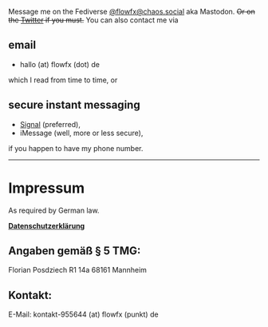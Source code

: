 <!--
.. title: Contact
.. slug: contact
.. date: 2015-08-01
.. tags:
.. category:
.. link:
.. description:
.. type: text
-->

Message me on the Fediverse <a rel="me" href="https://chaos.social/@flowfx"
title="Look me up on mastodon!">@flowfx@chaos.social</a> aka Mastodon. ~~Or on
the [Twitter](https://twitter.com/flowfx_) if you must.~~ You can also contact me via

## email

  * hallo (at) <span style="display: none">don't spam me</span> flowfx (dot) <span style="display: none">really, please don't</span> de

which I read from time to time, or

## secure instant messaging

  * [Signal](https://whispersystems.org/) (preferred),
  * iMessage (well, more or less secure),

if you happen to have my phone number.

****

<a name="impressum"></a>
# Impressum

As required by German law.

**[Datenschutzerklärung](link://slug/datenschutz)**

## Angaben gemäß § 5 TMG:

Florian Posdziech
R1 14a
68161 Mannheim

## Kontakt:

E-Mail:
kontakt-955644
 (at) <span style="display: none">don't spam me</span> flowfx (punkt) <span style="display: none">really, please don't</span> de<br>
